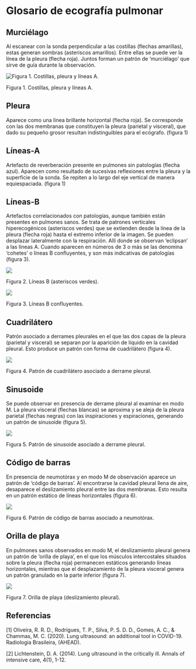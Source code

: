 # Glosario de ecografía pulmonar

## Murciélago
Al escanear con la sonda perpendicular a las costillas (flechas amarillas), estas generan sombras (asteriscos amarillos). Entre ellas se puede ver la línea de la pleura (flecha roja). Juntos forman un patrón de ‘murciélago’ que sirve de guía durante la observación.

![Figura 1. Costillas, pleura y líneas A.](https://raw.githubusercontent.com/igortega/B-lines/june-version/glossary/murcielago.PNG)

Figura 1. Costillas, pleura y líneas A.

## Pleura
Aparece como una línea brillante horizontal (flecha roja). Se corresponde con las dos membranas que constituyen la pleura (parietal y visceral), que dado su pequeño grosor resultan indistinguibles para el ecógrafo. (figura 1)

## Líneas-A
Artefacto de reverberación presente en pulmones sin patologías (flecha azul). Aparecen como resultado de sucesivas reflexiones entre la pleura y la superficie de la sonda. Se repiten a lo largo del eje vertical de manera equiespaciada. (figura 1)

## Líneas-B
Artefactos correlacionados con patologías, aunque también están presentes en pulmones sanos. Se trata de patrones verticales hiperecogénicos (asteriscos verdes) que se extienden desde la línea de la pleura (flecha roja) hasta el extremo inferior de la imagen. Se pueden desplazar lateralmente con la respiración. Allí donde se observan ‘eclipsan’ a las líneas A. Cuando aparecen en números de 3 o más se las denomina ‘cohetes’ o líneas B confluyentes, y son más indicativas de patologías (figura 3).

![](https://raw.githubusercontent.com/igortega/B-lines/june-version/glossary/lineasB.PNG)

Figura 2. Líneas B (asteriscos verdes).

![](https://raw.githubusercontent.com/igortega/B-lines/june-version/glossary/confluyentes.PNG)

Figura 3. Líneas B confluyentes.

## Cuadrilátero
Patrón asociado a derrames pleurales en el que las dos capas de la pleura (parietal y visceral) se separan por la aparición de líquido en la cavidad pleural. Esto produce un patrón con forma de cuadrilátero (figura 4).

![](https://raw.githubusercontent.com/igortega/B-lines/june-version/glossary/cuadrilatero.PNG)

Figura 4. Patrón de cuadrilátero asociado a derrame pleural.

## Sinusoide
Se puede observar en presencia de derrame pleural al examinar en modo M. La pleura visceral (flechas blancas) se aproxima y se aleja de la pleura parietal (flechas negras) con las inspiraciones y espiraciones, generando un patrón de sinusoide (figura 5).

![](https://raw.githubusercontent.com/igortega/B-lines/june-version/glossary/sinusoide.PNG)

Figura 5. Patrón de sinusoide asociado a derrame pleural.

## Código de barras
En presencia de neumotórax y en modo M de observación aparece un patrón de ‘código de barras’. Al encontrarse la cavidad pleural llena de aire, desaparece el deslizamiento pleural entre las dos membranas. Esto resulta en un patrón estático de líneas horizontales (figura 6).

![](https://raw.githubusercontent.com/igortega/B-lines/june-version/glossary/barras.PNG)

Figura 6. Patrón de código de barras asociado a neumotórax.

## Orilla de playa
En pulmones sanos observados en modo M, el deslizamiento pleural genera un patrón de ‘orilla de playa’, en el que los músculos intercostales situados sobre la pleura (flecha roja) permanecen estáticos generando líneas horizontales, mientras que el desplazamiento de la pleura visceral genera un patrón granulado en la parte inferior (figura 7).

![](https://raw.githubusercontent.com/igortega/B-lines/june-version/glossary/playa.PNG)

Figura 7. Orilla de playa (deslizamiento pleural).

## Referencias
[1] Oliveira, R. R. D., Rodrigues, T. P., Silva, P. S. D. D., Gomes, A. C., & Chammas, M. C. (2020). Lung ultrasound: an additional tool in COVID-19. Radiologia Brasileira, (AHEAD).

[2] Lichtenstein, D. A. (2014). Lung ultrasound in the critically ill. Annals of intensive care, 4(1), 1-12.

